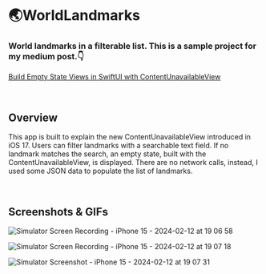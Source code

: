 # 🌏WorldLandmarks
### World landmarks in a filterable list. This is a sample project for my medium post.👇
[Build Empty State Views in SwiftUI with ContentUnavailableView](https://medium.com/@tzou11291996/build-empty-state-views-in-swiftui-with-contentunavailableview-e7af108b5c94)

<br/>

## Overview
This app is built to explain the new ContentUnavailableView introduced in iOS 17. Users can filter landmarks with a searchable text field. 
If no landmark matches the search, an empty state, built with the ContentUnavailableView, is displayed.
There are no network calls, instead, I used some JSON data to populate the list of landmarks.

<br/>

## Screenshots & GIFs

![Simulator Screen Recording - iPhone 15 - 2024-02-12 at 19 06 58](https://github.com/yuya-h-29/WorldLandmarks/assets/54800510/26b59893-16d3-4ac8-8011-9fc589fc76f7)

![Simulator Screen Recording - iPhone 15 - 2024-02-12 at 19 07 18](https://github.com/yuya-h-29/WorldLandmarks/assets/54800510/ded1f457-7055-4556-a465-846bbfc0d7ef)

![Simulator Screenshot - iPhone 15 - 2024-02-12 at 19 07 31](https://github.com/yuya-h-29/WorldLandmarks/assets/54800510/be9e2588-a538-4371-a003-591efb0e9074)
